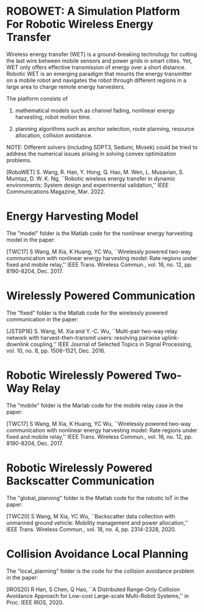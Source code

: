 # ROBOWET: A Simulation Platform For Robotic Wireless Energy Transfer

Wireless energy transfer (WET) is a ground-breaking technology for cutting the last wire between mobile sensors and power grids in smart cities. Yet, WET only offers effective transmission of energy over a short distance. Robotic WET is an emerging paradigm that mounts the energy transmitter on a mobile robot and navigates the robot through different regions in a large area to charge remote energy harvesters.

The platform consists of

1) mathematical models such as channel fading, nonlinear energy harvesting, robot motion time.

2) planning algorithms such as anchor selection, route planning, resource allocation, collision avoidance.

NOTE: Different solvers (including SDPT3, Sedumi, Mosek) could be tried to address the numerical issues arising in solving convex optimization problems. 

[RoboWET] S. Wang, R. Han, Y. Hong, Q. Hao, M. Wen, L. Musavian, S. Mumtaz, D. W. K. Ng, 
``Robotic wireless energy transfer in dynamic environments: System design and experimental validation,''
IEEE Communications Magazine, Mar. 2022.


# Energy Harvesting Model

The "model" folder is the Matlab code for the nonlinear energy harvesting model in the paper:

[TWC17] S Wang, M Xia, K Huang, YC Wu, 
``Wirelessly powered two-way communication with nonlinear energy harvesting model: Rate regions under fixed and mobile relay,'' 
IEEE Trans. Wireless Commun., vol. 16, no. 12, pp. 8190-8204, Dec. 2017.

# Wirelessly Powered Communication

The "fixed" folder is the Matlab code for the wirelessly powered communication in the paper:

[JSTSP16] S. Wang, M. Xia and Y.-C. Wu, 
``Multi-pair two-way relay network with harvest-then-transmit users: resolving pairwise uplink-downlink coupling,'' 
IEEE Journal of Selected Topics in Signal Processing, vol. 10, no. 8, pp. 1506-1521, Dec. 2016.

# Robotic Wirelessly Powered Two-Way Relay

The "mobile" folder is the Marlab code for the mobile relay case in the paper:

[TWC17] S Wang, M Xia, K Huang, YC Wu, 
``Wirelessly powered two-way communication with nonlinear energy harvesting model: Rate regions under fixed and mobile relay,'' 
IEEE Trans. Wireless Commun., vol. 16, no. 12, pp. 8190-8204, Dec. 2017.

# Robotic Wirelessly Powered Backscatter Communication

The "global_planning" folder is the Matlab code for the robotic IoT in the paper:

[TWC20] S Wang, M Xia, YC Wu,
``Backscatter data collection with unmanned ground vehicle: Mobility management and power allocation,''
IEEE Trans. Wireless Commun., vol. 18, no. 4, pp. 2314-2328, 2020.

# Collision Avoidance Local Planning

The "local_planning" folder is the code for the collision avoidance problem in the paper:

[IROS20] R Han, S Chen, Q Hao, ``A Distributed Range-Only Collision Avoidance Approach for Low-cost Large-scale Multi-Robot Systems,'' in Proc. IEEE IROS, 2020.

